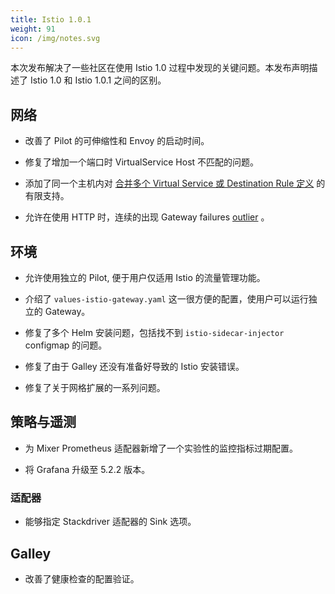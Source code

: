 ```yaml
---
title: Istio 1.0.1
weight: 91
icon: /img/notes.svg
---
```


本次发布解决了一些社区在使用 Istio 1.0 过程中发现的关键问题。本发布声明描述了 Istio 1.0 和 Istio 1.0.1 之间的区别。

## 网络

- 改善了 Pilot 的可伸缩性和 Envoy 的启动时间。

- 修复了增加一个端口时 VirtualService Host 不匹配的问题。

- 添加了同一个主机内对 [合并多个 Virtual Service 或 Destination Rule 定义](/help/ops/traffic-management/deploy-guidelines/#multiple-virtual-services-and-destination-rules-for-the-same-host) 的有限支持。

- 允许在使用 HTTP 时，连续的出现 Gateway failures [outlier](https://www.envoyproxy.io/docs/envoy/latest/api-v1/cluster_manager/cluster_outlier_detection.html) 。

## 环境

- 允许使用独立的 Pilot, 便于用户仅适用 Istio 的流量管理功能。

- 介绍了 `values-istio-gateway.yaml` 这一很方便的配置，使用户可以运行独立的 Gateway。

- 修复了多个 Helm 安装问题，包括找不到 `istio-sidecar-injector` configmap 的问题。

- 修复了由于 Galley 还没有准备好导致的 Istio 安装错误。

- 修复了关于网格扩展的一系列问题。

## 策略与遥测

- 为 Mixer Prometheus 适配器新增了一个实验性的监控指标过期配置。

- 将 Grafana 升级至 5.2.2 版本。

### 适配器

- 能够指定 Stackdriver 适配器的 Sink 选项。

## Galley

- 改善了健康检查的配置验证。
